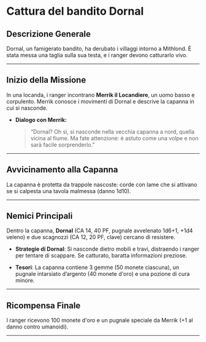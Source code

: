 # Cattura del bandito Dornal

## Descrizione Generale
Dornal, un famigerato bandito, ha derubato i villaggi intorno a Mithlond. È stata messa una taglia sulla sua testa, e i ranger devono catturarlo vivo.

---

## Inizio della Missione
In una locanda, i ranger incontrano **Merrik il Locandiere**, un uomo basso e corpulento. Merrik conosce i movimenti di Dornal e descrive la capanna in cui si nasconde.

- **Dialogo con Merrik:**
  > “Dornal? Oh sì, si nasconde nella vecchia capanna a nord, quella vicina al fiume. Ma fate attenzione: è astuto come una volpe e non sarà facile sorprenderlo.”

---

## Avvicinamento alla Capanna
La capanna è protetta da trappole nascoste: corde con lame che si attivano se si calpesta una tavola malmessa (danno 1d10).

---

## Nemici Principali
Dentro la capanna, **Dornal** (CA 14, 40 PF, pugnale avvelenato 1d6+1, +1d4 veleno) e due scagnozzi (CA 12, 20 PF, clave) cercano di resistere.

- **Strategie di Dornal**: Si nasconde dietro mobili e travi, distraendo i ranger per tentare di scappare. Se catturato, baratta informazioni preziose.

- **Tesori**: La capanna contiene 3 gemme (50 monete ciascuna), un pugnale intarsiato d’argento (40 monete d'oro) e una pozione di cura minore.

---

## Ricompensa Finale
I ranger ricevono 100 monete d'oro e un pugnale speciale da Merrik (+1 al danno contro umanoidi).

---
